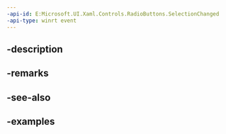 ```yaml
---
-api-id: E:Microsoft.UI.Xaml.Controls.RadioButtons.SelectionChanged
-api-type: winrt event
---
```


## -description

## -remarks

## -see-also

## -examples

